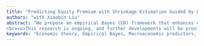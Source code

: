 ```yaml
---
title: "Predicting Equity Premium with Shrinkage Estimation Guided by Economic Theory"
authors: "with Xiaobin Liu"
abstract: "We propose an empirical Bayes (EB) framework that enhances equity premium forecasting by integrating economic theory-implied constraints and data-driven shrinkage. Our method optimally balances unrestricted OLS estimates with theory-imposed restrictions, improving predictive accuracy across established predictors, with the out-of-sample  R^2  of the combined predictor reaching up to 15.85%. Empirical results show that EB forecasting outperforms traditional methods, especially when incorporating classic economic constraints. This study highlights the importance of economic structure in time-series predictability.
<br><u>This research is ongoing, and further developments will be provided in future versions.</u>"
keywords: "Economic theory, Empirical Bayes, Macroeconomic predictors, Aggregate market excessive return"
---
```


